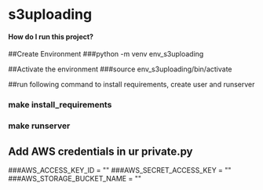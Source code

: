# s3uploading
#### How do I run this project?

##Create Environment
###python -m venv env_s3uploading

##Activate the environment
###source env_s3uploading/bin/activate

##run following command to install requirements, create user and runserver
### make install_requirements
### make runserver

## Add AWS credentials in ur private.py
###AWS_ACCESS_KEY_ID = ""
###AWS_SECRET_ACCESS_KEY = ""
###AWS_STORAGE_BUCKET_NAME = ""


